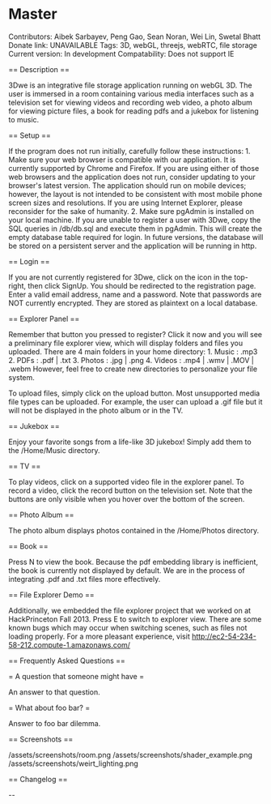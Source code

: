 Master
======

Contributors: Aibek Sarbayev, Peng Gao, Sean Noran, Wei Lin, Swetal Bhatt
Donate link: UNAVAILABLE
Tags: 3D, webGL, threejs, webRTC, file storage
Current version: In development
Compatability: Does not support IE

== Description ==

3Dwe is an integrative file storage application running on webGL 3D. The user is immersed in a room containing various
media interfaces such as a television set for viewing videos and recording web video, a photo album for viewing picture
files, a book for reading pdfs and a jukebox for listening to music.

== Setup ==

If the program does not run initially, carefully follow these instructions:
    1. Make sure your web browser is compatible with our application. It is currently supported by Chrome and Firefox.
       If you are using either of those web browsers and the application does not run, consider updating to your browser's
       latest version. The application should run on mobile devices; however, the layout is not intended to be consistent
       with most mobile phone screen sizes and resolutions. If you are using Internet Explorer, please reconsider for the
       sake of humanity.
    2. Make sure pgAdmin is installed on your local machine. If you are unable to register a user with 3Dwe, copy the SQL
       queries in /db/db.sql and execute them in pgAdmin. This will create the empty database table required for login.
       In future versions, the database will be stored on a persistent server and the application will be running in http.

== Login ==

If you are not currently registered for 3Dwe, click on the icon in the top-right, then click SignUp. You should be
redirected to the registration page. Enter a valid email address, name and a password. Note that passwords are NOT
currently encrypted. They are stored as plaintext on a local database.

== Explorer Panel ==

Remember that button you pressed to register? Click it now and you will see a preliminary file explorer view, which will
display folders and files you uploaded. There are 4 main folders in your home directory:
    1. Music : .mp3
    2. PDFs : .pdf | .txt
    3. Photos : .jpg | .png
    4. Videos : .mp4 | .wmv | .MOV | .webm
However, feel free to create new directories to personalize your file system.

To upload files, simply click on the upload button. Most unsupported media file types can be uploaded. For example, the
user can upload a .gif file but it will not be displayed in the photo album or in the TV.

== Jukebox ==

Enjoy your favorite songs from a life-like 3D jukebox! Simply add them to the /Home/Music directory.

== TV ==

To play videos, click on a supported video file in the explorer panel. To record a video, click the record button on the
television set. Note that the buttons are only visible when you hover over the bottom of the screen.

== Photo Album ==

The photo album displays photos contained in the /Home/Photos directory.

== Book ==

Press N to view the book. Because the pdf embedding library is inefficient, the book is currently not displayed by
default. We are in the process of integrating .pdf and .txt files more effectively.

== File Explorer Demo ==

Additionally, we embedded the file explorer project that we worked on at HackPrinceton Fall 2013. Press E to switch to
explorer view. There are some known bugs which may occur when switching scenes, such as files not loading properly. For
a more pleasant experience, visit http://ec2-54-234-58-212.compute-1.amazonaws.com/

== Frequently Asked Questions ==

= A question that someone might have =

An answer to that question.

= What about foo bar? =

Answer to foo bar dilemma.

== Screenshots ==

/assets/screenshots/room.png
/assets/screenshots/shader_example.png
/assets/screenshots/weirt_lighting.png

== Changelog ==

--